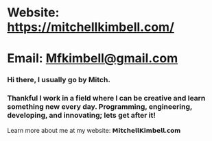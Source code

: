 
# Website: https://mitchellkimbell.com/

# Email: Mfkimbell@gmail.com

### Hi there, I usually go by Mitch. 

### Thankful I work in a field where I can be creative and learn something new every day. Programming, engineering, developing, and innovating; lets get after it!

Learn more about me at my website: <b>𝗠𝗶𝘁𝗰𝗵𝗲𝗹𝗹𝗞𝗶𝗺𝗯𝗲𝗹𝗹.𝗰𝗼𝗺</b>
